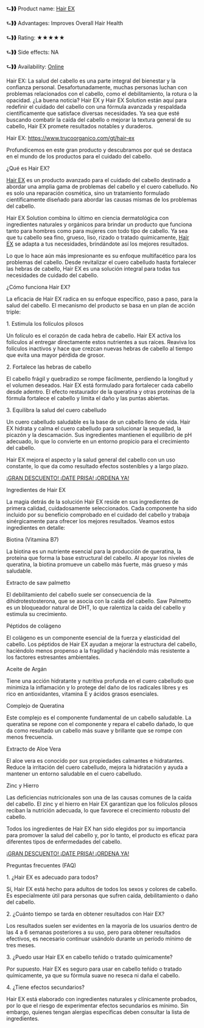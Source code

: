 <p>⮑❱❱ Product name:&nbsp;<a href="https://www.trucoorganico.com/gt/hair-ex" target="_blank" rel="nofollow" data-saferedirecturl="https://www.google.com/url?hl=en&amp;q=https://www.trucoorganico.com/gt/hair-ex&amp;source=gmail&amp;ust=1735277605487000&amp;usg=AOvVaw2Ea5blHttv0jS7VBi5NUtz"><u>Hair EX</u></a></p>
<p>⮑❱❱ Advantages:&nbsp;Improves Overall Hair Health</p>
<p>⮑❱❱ Rating: ★★★★★</p>
<p>⮑❱❱ Side effects:&nbsp;NA</p>
<p>⮑❱❱ Availability:&nbsp;<a href="https://www.trucoorganico.com/gt/hair-ex" target="_blank" rel="nofollow" data-saferedirecturl="https://www.google.com/url?hl=en&amp;q=https://www.trucoorganico.com/gt/hair-ex&amp;source=gmail&amp;ust=1735277605487000&amp;usg=AOvVaw2Ea5blHttv0jS7VBi5NUtz"><u>Online</u></a></p>
<p>Hair EX: La salud del cabello es una parte integral del bienestar y la confianza personal. Desafortunadamente, muchas personas luchan con problemas relacionados con el cabello, como el debilitamiento, la rotura o la opacidad. &iquest;La buena noticia? Hair EX y Hair EX Solution est&aacute;n aqu&iacute; para redefinir el cuidado del cabello con una f&oacute;rmula avanzada y respaldada cient&iacute;ficamente que satisface diversas necesidades. Ya sea que est&eacute; buscando combatir la ca&iacute;da del cabello o mejorar la textura general de su cabello, Hair EX promete resultados notables y duraderos.</p>
<p>Hair EX:&nbsp;<a href="https://www.trucoorganico.com/gt/hair-ex" target="_blank" rel="nofollow" data-saferedirecturl="https://www.google.com/url?hl=en&amp;q=https://www.trucoorganico.com/gt/hair-ex&amp;source=gmail&amp;ust=1735277605487000&amp;usg=AOvVaw2Ea5blHttv0jS7VBi5NUtz"><u>https://www.trucoorganico.com/gt/hair-ex</u></a></p>
<p>Profundicemos en este gran producto y descubramos por qu&eacute; se destaca en el mundo de los productos para el cuidado del cabello.</p>
<p>&iquest;Qu&eacute; es Hair EX?</p>
<p><a href="https://www.trucoorganico.com/gt/hair-ex" target="_blank" rel="nofollow" data-saferedirecturl="https://www.google.com/url?hl=en&amp;q=https://www.trucoorganico.com/gt/hair-ex&amp;source=gmail&amp;ust=1735277605487000&amp;usg=AOvVaw2Ea5blHttv0jS7VBi5NUtz"><u>Hair EX</u></a>&nbsp;es un producto avanzado para el cuidado del cabello destinado a abordar una amplia gama de problemas del cabello y el cuero cabelludo. No es solo una reparaci&oacute;n cosm&eacute;tica, sino un tratamiento formulado cient&iacute;ficamente dise&ntilde;ado para abordar las causas mismas de los problemas del cabello.</p>
<p>Hair EX Solution combina lo &uacute;ltimo en ciencia dermatol&oacute;gica con ingredientes naturales y org&aacute;nicos para brindar un producto que funciona tanto para hombres como para mujeres con todo tipo de cabello. Ya sea que tu cabello sea fino, grueso, liso, rizado o tratado qu&iacute;micamente,&nbsp;<a href="https://www.trucoorganico.com/gt/hair-ex" target="_blank" rel="nofollow" data-saferedirecturl="https://www.google.com/url?hl=en&amp;q=https://www.trucoorganico.com/gt/hair-ex&amp;source=gmail&amp;ust=1735277605487000&amp;usg=AOvVaw2Ea5blHttv0jS7VBi5NUtz"><u>Hair EX</u></a>&nbsp;se adapta a tus necesidades, brind&aacute;ndote as&iacute; los mejores resultados.</p>
<p>Lo que lo hace a&uacute;n m&aacute;s impresionante es su enfoque multifac&eacute;tico para los problemas del cabello. Desde revitalizar el cuero cabelludo hasta fortalecer las hebras de cabello, Hair EX es una soluci&oacute;n integral para todas tus necesidades de cuidado del cabello.</p>
<p>&iquest;C&oacute;mo funciona Hair EX?</p>
<p>La eficacia de Hair EX radica en su enfoque espec&iacute;fico, paso a paso, para la salud del cabello. El mecanismo del producto se basa en un plan de acci&oacute;n triple:</p>
<p>1. Estimula los fol&iacute;culos pilosos</p>
<p>Un fol&iacute;culo es el coraz&oacute;n de cada hebra de cabello. Hair EX activa los fol&iacute;culos al entregar directamente estos nutrientes a sus ra&iacute;ces. Reaviva los fol&iacute;culos inactivos y hace que crezcan nuevas hebras de cabello al tiempo que evita una mayor p&eacute;rdida de grosor.</p>
<p>2. Fortalece las hebras de cabello</p>
<p>El cabello fr&aacute;gil y quebradizo se rompe f&aacute;cilmente, perdiendo la longitud y el volumen deseados. Hair EX est&aacute; formulado para fortalecer cada cabello desde adentro. El efecto restaurador de la queratina y otras prote&iacute;nas de la f&oacute;rmula fortalece el cabello y limita el da&ntilde;o y las puntas abiertas.</p>
<p>3. Equilibra la salud del cuero cabelludo</p>
<p>Un cuero cabelludo saludable es la base de un cabello lleno de vida. Hair EX hidrata y calma el cuero cabelludo para solucionar la sequedad, la picaz&oacute;n y la descamaci&oacute;n. Sus ingredientes mantienen el equilibrio de pH adecuado, lo que lo convierte en un entorno propicio para el crecimiento del cabello.</p>
<p>Hair EX mejora el aspecto y la salud general del cabello con un uso constante, lo que da como resultado efectos sostenibles y a largo plazo.</p>
<p><a href="https://www.trucoorganico.com/gt/hair-ex" target="_blank" rel="nofollow" data-saferedirecturl="https://www.google.com/url?hl=en&amp;q=https://www.trucoorganico.com/gt/hair-ex&amp;source=gmail&amp;ust=1735277605487000&amp;usg=AOvVaw2Ea5blHttv0jS7VBi5NUtz"><u>&iexcl;GRAN DESCUENTO! &iexcl;DATE PRISA! &iexcl;ORDENA YA!</u></a></p>
<p>Ingredientes de Hair EX</p>
<p>La magia detr&aacute;s de la soluci&oacute;n Hair EX reside en sus ingredientes de primera calidad, cuidadosamente seleccionados. Cada componente ha sido incluido por su beneficio comprobado en el cuidado del cabello y trabaja sin&eacute;rgicamente para ofrecer los mejores resultados. Veamos estos ingredientes en detalle:</p>
<p>Biotina (Vitamina B7)</p>
<p>La biotina es un nutriente esencial para la producci&oacute;n de queratina, la prote&iacute;na que forma la base estructural del cabello. Al apoyar los niveles de queratina, la biotina promueve un cabello m&aacute;s fuerte, m&aacute;s grueso y m&aacute;s saludable.</p>
<p>Extracto de saw palmetto</p>
<p>El debilitamiento del cabello suele ser consecuencia de la dihidrotestosterona, que se asocia con la ca&iacute;da del cabello. Saw Palmetto es un bloqueador natural de DHT, lo que ralentiza la ca&iacute;da del cabello y estimula su crecimiento.</p>
<p>P&eacute;ptidos de col&aacute;geno</p>
<p>El col&aacute;geno es un componente esencial de la fuerza y elasticidad del cabello. Los p&eacute;ptidos de Hair EX ayudan a mejorar la estructura del cabello, haci&eacute;ndolo menos propenso a la fragilidad y haci&eacute;ndolo m&aacute;s resistente a los factores estresantes ambientales.</p>
<p>Aceite de Arg&aacute;n</p>
<p>Tiene una acci&oacute;n hidratante y nutritiva profunda en el cuero cabelludo que minimiza la inflamaci&oacute;n y lo protege del da&ntilde;o de los radicales libres y es rico en antioxidantes, vitamina E y &aacute;cidos grasos esenciales.</p>
<p>Complejo de Queratina</p>
<p>Este complejo es el componente fundamental de un cabello saludable. La queratina se repone con el componente y repara el cabello da&ntilde;ado, lo que da como resultado un cabello m&aacute;s suave y brillante que se rompe con menos frecuencia.</p>
<p>Extracto de Aloe Vera</p>
<p>El aloe vera es conocido por sus propiedades calmantes e hidratantes. Reduce la irritaci&oacute;n del cuero cabelludo, mejora la hidrataci&oacute;n y ayuda a mantener un entorno saludable en el cuero cabelludo.</p>
<p>Zinc y Hierro</p>
<p>Las deficiencias nutricionales son una de las causas comunes de la ca&iacute;da del cabello. El zinc y el hierro en Hair EX garantizan que los fol&iacute;culos pilosos reciban la nutrici&oacute;n adecuada, lo que favorece el crecimiento robusto del cabello.</p>
<p>Todos los ingredientes de Hair EX han sido elegidos por su importancia para promover la salud del cabello y, por lo tanto, el producto es eficaz para diferentes tipos de enfermedades del cabello.</p>
<p><a href="https://www.trucoorganico.com/gt/hair-ex" target="_blank" rel="nofollow" data-saferedirecturl="https://www.google.com/url?hl=en&amp;q=https://www.trucoorganico.com/gt/hair-ex&amp;source=gmail&amp;ust=1735277605488000&amp;usg=AOvVaw11X2R0eO313V-zL4LLES-F"><u>&iexcl;GRAN DESCUENTO! &iexcl;DATE PRISA! &iexcl;ORDENA YA!</u></a></p>
<p>Preguntas frecuentes (FAQ)</p>
<p>1. &iquest;Hair EX es adecuado para todos?</p>
<p>S&iacute;, Hair EX est&aacute; hecho para adultos de todos los sexos y colores de cabello. Es especialmente &uacute;til para personas que sufren ca&iacute;da, debilitamiento o da&ntilde;o del cabello.</p>
<p>2. &iquest;Cu&aacute;nto tiempo se tarda en obtener resultados con Hair EX?</p>
<p>Los resultados suelen ser evidentes en la mayor&iacute;a de los usuarios dentro de las 4 a 6 semanas posteriores a su uso, pero para obtener resultados efectivos, es necesario continuar us&aacute;ndolo durante un per&iacute;odo m&iacute;nimo de tres meses.</p>
<p>3. &iquest;Puedo usar Hair EX en cabello te&ntilde;ido o tratado qu&iacute;micamente?</p>
<p>Por supuesto. Hair EX es seguro para usar en cabello te&ntilde;ido o tratado qu&iacute;micamente, ya que su f&oacute;rmula suave no reseca ni da&ntilde;a el cabello.</p>
<p>4. &iquest;Tiene efectos secundarios?</p>
<p>Hair EX est&aacute; elaborado con ingredientes naturales y cl&iacute;nicamente probados, por lo que el riesgo de experimentar efectos secundarios es m&iacute;nimo. Sin embargo, quienes tengan alergias espec&iacute;ficas deben consultar la lista de ingredientes.</p>

